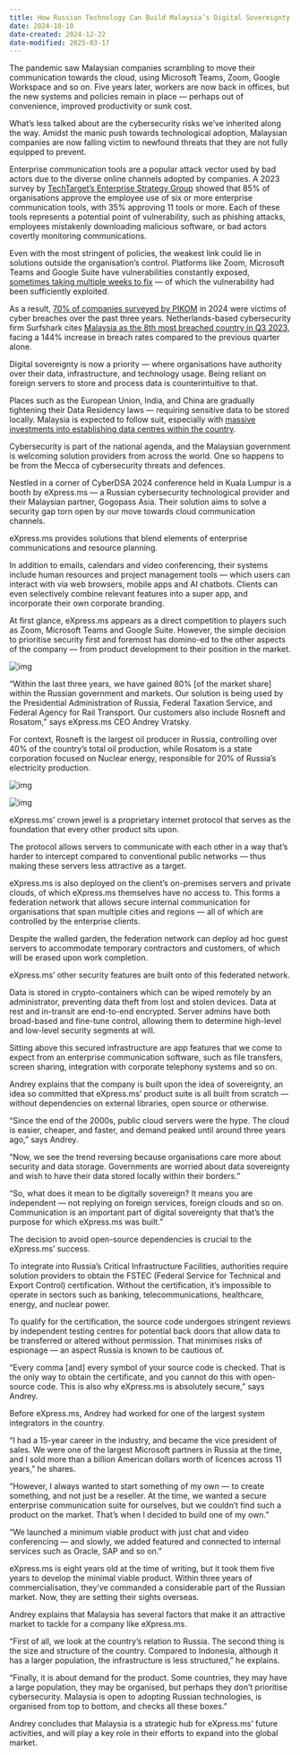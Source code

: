 ```yaml
---
title: How Russian Technology Can Build Malaysia’s Digital Sovereignty
date: 2024-10-10
date-created: 2024-12-22
date-modified: 2025-03-17
---
```


The pandemic saw Malaysian companies scrambling to move their communication towards the cloud, using Microsoft Teams, Zoom, Google Workspace and so on. Five years later, workers are now back in offices, but the new systems and policies remain in place — perhaps out of convenience, improved productivity or sunk cost.

What&rsquo;s less talked about are the cybersecurity risks we&rsquo;ve inherited along the way. Amidst the manic push towards technological adoption, Malaysian companies are now falling victim to newfound threats that they are not fully equipped to prevent.

Enterprise communication tools are a popular attack vector used by bad actors due to the diverse online channels adopted by companies. A 2023 survey by [TechTarget&rsquo;s Enterprise Strategy Group](https://research.esg-global.com/reportaction/515201641/Marketing) showed that 85% of organisations approve the employee use of six or more enterprise communication tools, with 35% approving 11 tools or more. Each of these tools represents a potential point of vulnerability, such as phishing attacks, employees mistakenly downloading malicious software, or bad actors covertly monitoring communications.

Even with the most stringent of policies, the weakest link could lie in solutions outside the organisation&rsquo;s control. Platforms like Zoom, Microsoft Teams and Google Suite have vulnerabilities constantly exposed, [sometimes taking multiple weeks to fix](https://www.tomsguide.com/news/zoom-security-privacy-woes) — of which the vulnerability had been sufficiently exploited.

As a result, [70% of companies surveyed by PIKOM](http://www.pikom.org.my/2024/FOCS/PIKOM_Cybersecurity_Report.pdf) in 2024 were victims of cyber breaches over the past three years. Netherlands-based cybersecurity firm Surfshark cites [Malaysia as the 8th most breached country in Q3 2023](https://www.thestar.com.my/tech/tech-news/2023/12/06/cybersecurity-report-ranks-malaysia-as-eighth-most-breached-country-in-q3-2023), facing a 144% increase in breach rates compared to the previous quarter alone.

Digital sovereignty is now a priority — where organisations have authority over their data, infrastructure, and technology usage. Being reliant on foreign servers to store and process data is counterintuitive to that.

Places such as the European Union, India, and China are gradually tightening their Data Residency laws — requiring sensitive data to be stored locally. Malaysia is expected to follow suit, especially with [massive investments into establishing data centres within the country](https://soyacincau.com/2024/10/02/oracle-cloud-region-malaysia-multi-billion-investment/).

Cybersecurity is part of the national agenda, and the Malaysian government is welcoming solution providers from across the world. One so happens to be from the Mecca of cybersecurity threats and defences.

Nestled in a corner of CyberDSA 2024 conference held in Kuala Lumpur is a booth by eXpress.ms — a Russian cybersecurity technological provider and their Malaysian partner, Gogopass Asia. Their solution aims to solve a security gap torn open by our move towards cloud communication channels.

eXpress.ms provides solutions that blend elements of enterprise communications and resource planning.

In addition to emails, calendars and video conferencing, their systems include human resources and project management tools — which users can interact with via web browsers, mobile apps and AI chatbots. Clients can even selectively combine relevant features into a super app, and incorporate their own corporate branding.

At first glance, eXpress.ms appears as a direct competition to players such as Zoom, Microsoft Teams and Google Suite. However, the simple decision to prioritise security first and foremost has domino-ed to the other aspects of the company — from product development to their position in the market.

![img](https://cothinking-hugo.pages.dev/media/_Andrey-Vratskiy_Profile.jpg)

“Within the last three years, we have gained 80% [of the market share] within the Russian government and markets. Our solution is being used by the Presidential Administration of Russia, Federal Taxation Service, and Federal Agency for Rail Transport. Our customers also include Rosneft and Rosatom,” says eXpress.ms CEO Andrey Vratsky.

For context, Rosneft is the largest oil producer in Russia, controlling over 40% of the country&rsquo;s total oil production, while Rosatom is a state corporation focused on Nuclear energy, responsible for 20% of Russia’s electricity production.

![img](https://cothinking-hugo.pages.dev/media/_Screenshot_2.jpeg)

![img](https://cothinking-hugo.pages.dev/media/_Screenshot_1.jpeg)

eXpress.ms&rsquo; crown jewel is a proprietary internet protocol that serves as the foundation that every other product sits upon.

The protocol allows servers to communicate with each other in a way that&rsquo;s harder to intercept compared to conventional public networks — thus making these servers less attractive as a target.

eXpress.ms is also deployed on the client&rsquo;s on-premises servers and private clouds, of which eXpress.ms themselves have no access to. This forms a federation network that allows secure internal communication for organisations that span multiple cities and regions — all of which are controlled by the enterprise clients.

Despite the walled garden, the federation network can deploy ad hoc guest servers to accommodate temporary contractors and customers, of which will be erased upon work completion.

eXpress.ms’ other security features are built onto of this federated network.

Data is stored in crypto-containers which can be wiped remotely by an administrator, preventing data theft from lost and stolen devices. Data at rest and in-transit are end-to-end encrypted. Server admins have both broad-based and fine-tune control, allowing them to determine high-level and low-level security segments at will.

Sitting above this secured infrastructure are app features that we come to expect from an enterprise communication software, such as file transfers, screen sharing, integration with corporate telephony systems and so on.

Andrey explains that the company is built upon the idea of sovereignty, an idea so committed that eXpress.ms&rsquo; product suite is all built from scratch — without dependencies on external libraries, open source or otherwise.

&ldquo;Since the end of the 2000s, public cloud servers were the hype. The cloud is easier, cheaper, and faster, and demand peaked until around three years ago,&rdquo; says Andrey.

&ldquo;Now, we see the trend reversing because organisations care more about security and data storage. Governments are worried about data sovereignty and wish to have their data stored locally within their borders.&rdquo;

&ldquo;So, what does it mean to be digitally sovereign? It means you are independent — not replying on foreign services, foreign clouds and so on. Communication is an important part of digital sovereignty that that&rsquo;s the purpose for which eXpress.ms was built.&rdquo;

The decision to avoid open-source dependencies is crucial to the eXpress.ms&rsquo; success.

To integrate into Russia&rsquo;s Critical Infrastructure Facilities, authorities require solution providers to obtain the FSTEC (Federal Service for Technical and Export Control) certification. Without the certification, it&rsquo;s impossible to operate in sectors such as banking, telecommunications, healthcare, energy, and nuclear power.

To qualify for the certification, the source code undergoes stringent reviews by independent testing centres for potential back doors that allow data to be transferred or altered without permission. That minimises risks of espionage — an aspect Russia is known to be cautious of.

&ldquo;Every comma [and] every symbol of your source code is checked. That is the only way to obtain the certificate, and you cannot do this with open-source code. This is also why eXpress.ms is absolutely secure,&rdquo; says Andrey.

Before eXpress.ms, Andrey had worked for one of the largest system integrators in the country.

&ldquo;I had a 15-year career in the industry, and became the vice president of sales. We were one of the largest Microsoft partners in Russia at the time, and I sold more than a billion American dollars worth of licences across 11 years,&rdquo; he shares.

&ldquo;However, I always wanted to start something of my own — to create something, and not just be a reseller. At the time, we wanted a secure enterprise communication suite for ourselves, but we couldn&rsquo;t find such a product on the market. That&rsquo;s when I decided to build one of my own.&rdquo;

&ldquo;We launched a minimum viable product with just chat and video conferencing — and slowly, we added featured and connected to internal services such as Oracle, SAP and so on.&rdquo;

eXpress.ms is eight years old at the time of writing, but it took them five years to develop the minimal viable product. Within three years of commercialisation, they&rsquo;ve commanded a considerable part of the Russian market. Now, they are setting their sights overseas.

Andrey explains that Malaysia has several factors that make it an attractive market to tackle for a company like eXpress.ms.

&ldquo;First of all, we look at the country&rsquo;s relation to Russia. The second thing is the size and structure of the country. Compared to Indonesia, although it has a larger population, the infrastructure is less structured,&rdquo; he explains.

&ldquo;Finally, it is about demand for the product. Some countries, they may have a large population, they may be organised, but perhaps they don&rsquo;t prioritise cybersecurity. Malaysia is open to adopting Russian technologies, is organised from top to bottom, and checks all these boxes.&rdquo;

Andrey concludes that Malaysia is a strategic hub for eXpress.ms&rsquo; future activities, and will play a key role in their efforts to expand into the global market.

